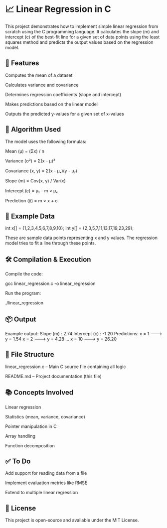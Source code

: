 # 📈 Linear Regression in C
This project demonstrates how to implement simple linear regression from scratch using the C programming language. It calculates the slope (m) and intercept (c) of the best-fit line for a given set of data points using the least squares method and predicts the output values based on the regression model.

## 🚀 Features


Computes the mean of a dataset


Calculates variance and covariance


Determines regression coefficients (slope and intercept)


Makes predictions based on the linear model


Outputs the predicted y-values for a given set of x-values



## 🧠 Algorithm Used
The model uses the following formulas:


Mean (μ) = (Σx) / n


Variance (σ²) = Σ(x - μ)²


Covariance (x, y) = Σ(x - μₓ)(y - μᵧ)


Slope (m) = Cov(x, y) / Var(x)


Intercept (c) = μᵧ - m × μₓ


Prediction (ŷ) = m × x + c



## 🧪 Example Data
int x[] = {1,2,3,4,5,6,7,8,9,10};
int y[] = {2,3,5,7,11,13,17,19,23,29};

These are sample data points representing x and y values. The regression model tries to fit a line through these points.

## 🛠️ Compilation &amp; Execution


Compile the code:


gcc linear_regression.c -o linear_regression



Run the program:


./linear_regression


## 📦 Output
Example output:
Slope (m) : 2.74
Intercept (c) : -1.20
Predictions:
x = 1 ---&gt; y = 1.54
x = 2 ---&gt; y = 4.28
...
x = 10 ---&gt; y = 26.20


## 📂 File Structure


linear_regression.c – Main C source file containing all logic


README.md – Project documentation (this file)



## 📚 Concepts Involved


Linear regression


Statistics (mean, variance, covariance)


Pointer manipulation in C


Array handling


Function decomposition



## ✅ To Do


 Add support for reading data from a file


 Implement evaluation metrics like RMSE


 Extend to multiple linear regression



## 📄 License
This project is open-source and available under the MIT License.
